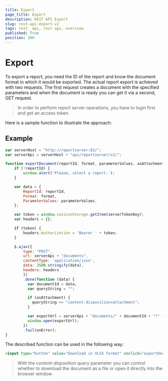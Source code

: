 ```yaml
---
title: Export
page_title: Export
description: REST API Export
slug: rest-api-export-v2
tags: rest, api, rest api, overview
published: True
position: 300
---
```


# Export

To export a report, you need the ID of the report and know the document format in which it would be exported. The actual report export is achieved with two requests. The first request creates a document with the specified parameters and when the document is ready you can get it via a second, GET request.

> In order to perform report server operations, you have to login first and get an access token.

Here is a sample function to illustrate the approach:

## Example

```JavaScript
var serverHost = "http://reportserver:83/";
var serverApi = serverHost + "api/reportserver/v2/";

function exportDocument(reportId, format, parameterValues, asAttachment) {
	if (!reportId) {
		window.alert('Please, select a report.');
	}

	var data = {
		ReportId: reportId,
		Format: format,
		ParameterValues: parameterValues,
	};

	var token = window.sessionStorage.getItem(serverTokenKey);
	var headers = {};

	if (token) {
		headers.Authorization = 'Bearer ' + token;
	}

	$.ajax({
		type: "POST",
		url: serverApi + "documents",
		contentType: 'application/json',
		data: JSON.stringify(data),
		headers: headers
		})
		.done(function (data) {
		  var documentId = data;
		  var queryString = "";

		  if (asAttachment) {
			queryString += "content-disposition=attachment";
		  }

		  var exportUrl = serverApi + "documents/" + documentId + "?" + queryString;
		  window.open(exportUrl);
		})
		.fail(onError);
}
```

The described function can be used in the following way:

```HTML
<input type="button" value="Download in XLSX format" onclick="exportDocument('160945-e651', 'XLSX', { 'OrderNumber' : 'SO51115' }, true);" />
```

> With the _content-disposition_ query parameter you can control whether to download the document as a file or open it directly into the browser window.
